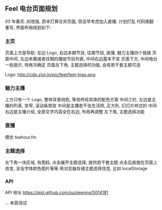 
## Feel 电台页面规划

03 年春天..的改版, 原本打算合并页面, 但没早考虑加入直播, 计划打乱
代码推翻重写, 界面布局规划如下:

### 主页

页面上方是导航: 左边 Logo, 右边本期节目, 往期节目, 直播, 魅力主播四个链接
页面中间, 左边本期或者往期的播放节目列表, 中间右边基本不变
页面下方, 中间电台一些提示, 待再次确定
页面左下角, 主题选择的功能, 会有若干套主题可选

Logo: http://cdn.zjut.in/pic/feel/feel-logo.png

### 魅力主播

上方只有一个 Logo, 整体背景纯色, 等视传给具体的配色方案
中间三栏, 左边是主播的列表, 变窄, 滚动条常驻
中间是主播若干张生活照, 正方形, 幻灯片样式的
中间右边是主播介绍, 全部文字内容全在右边, 布局再调整
左下角, 主题选择功能

### 直播

模仿 teahour.fm

### 主题选择

左下角一块区域, 有图标, 点击展开主题选择, 提供若干套主题
点击后直接在页面上改变, 涉及字体颜色图片等等
用浏览器存储主题选择信息, 比如 localStorage

### API

API 地址
https://gist.github.com/suziewong/5014181


... 本周测试
